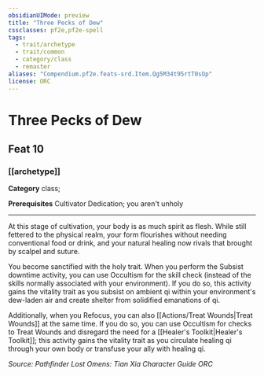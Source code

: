 ```yaml
---
obsidianUIMode: preview
title: "Three Pecks of Dew"
cssclasses: pf2e,pf2e-spell
tags:
  - trait/archetype
  - trait/common
  - category/class
  - remaster
aliases: "Compendium.pf2e.feats-srd.Item.Qg5M34t95rtT0sOp"
license: ORC
---
```

# Three Pecks of Dew
## Feat 10
### [[archetype]]

**Category** class; 



**Prerequisites** Cultivator Dedication; you aren't unholy
* * *
At this stage of cultivation, your body is as much spirit as flesh. While still fettered to the physical realm, your form flourishes without needing conventional food or drink, and your natural healing now rivals that brought by scalpel and suture.

You become sanctified with the holy trait. When you perform the Subsist downtime activity, you can use Occultism for the skill check (instead of the skills normally associated with your environment). If you do so, this activity gains the vitality trait as you subsist on ambient qi within your environment's dew-laden air and create shelter from solidified emanations of qi.

Additionally, when you Refocus, you can also [[Actions/Treat Wounds|Treat Wounds]] at the same time. If you do so, you can use Occultism for checks to Treat Wounds and disregard the need for a [[Healer's Toolkit|Healer's Toolkit]]; this activity gains the vitality trait as you circulate healing qi through your own body or transfuse your ally with healing qi.

*Source: Pathfinder Lost Omens: Tian Xia Character Guide*
*ORC*
